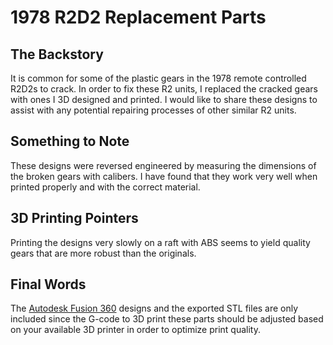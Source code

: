 # 1978 R2D2 Replacement Parts

## The Backstory

It is common for some of the plastic gears in the 1978 remote controlled R2D2s to crack. In order to fix these R2 units, I replaced the cracked gears with ones I 3D designed and printed. I would like to share these designs to assist with any potential repairing processes of other similar R2 units.

## Something to Note

These designs were reversed engineered by measuring the dimensions of the broken gears with calibers. I have found that they work very well when printed properly and with the correct material.

## 3D Printing Pointers

Printing the designs very slowly on a raft with ABS seems to yield quality gears that are more robust than the originals.

## Final Words

The [Autodesk Fusion 360](https://www.autodesk.com/products/fusion-360/overview) designs and the exported STL files are only included since the G-code to 3D print these parts should be adjusted based on your available 3D printer in order to optimize print quality.
